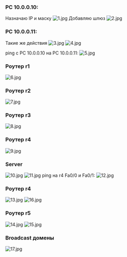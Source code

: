 ### PC 10.0.0.10:
Назначаю IP и маску
![1.jpg](1.jpg)
Добавляю шлюз
![2.jpg](2.jpg)

### PC 10.0.0.11:
Такие же действия
![3.jpg](3.jpg)
![4.jpg](4.jpg)

ping c PC 10.0.0.10 на PC 10.0.0.11:
![5.jpg](5.jpg)

### Роутер r1
![6.jpg](6.jpg)

### Роутер r2
![7.jpg](7.jpg)

### Роутер r3
![8.jpg](8.jpg)

### Роутер r4
![9.jpg](9.jpg)

### Server
![10.jpg](10.jpg)
![11.jpg](11.jpg)
ping на r4 Fa0/0 и Fa0/1:
![12.jpg](12.jpg)

### Роутер r4
![13.jpg](13.jpg)
![16.jpg](16.jpg)

### Роутер r5
![14.jpg](14.jpg)
![15.jpg](15.jpg)

### Broadcast домены
![17.jpg](17.jpg)